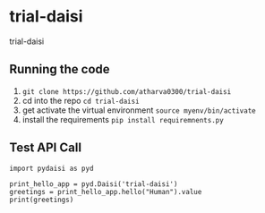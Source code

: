 # trial-daisi
trial-daisi

## Running the code
1. `git clone https://github.com/atharva0300/trial-daisi`
2. cd into the repo `cd trial-daisi`
3. get activate the virtual environment `source myenv/bin/activate`
4. install the requirements `pip install requiremnents.py`


## Test API Call
```
import pydaisi as pyd

print_hello_app = pyd.Daisi('trial-daisi')
greetings = print_hello_app.hello("Human").value
print(greetings)
```